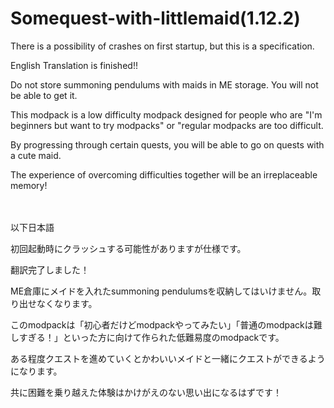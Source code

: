 # Somequest-with-littlemaid(1.12.2)
There is a possibility of crashes on first startup, but this is a specification.

English Translation is finished!!

Do not store summoning pendulums with maids in ME storage. You will not be able to get it. <br>

 

This modpack is a low difficulty modpack designed for people who are "I'm beginners but want to try modpacks" or "regular modpacks are too difficult.<br>

By progressing through certain quests, you will be able to go on quests with a cute maid.<br>

 

The experience of overcoming difficulties together will be an irreplaceable memory!<br>

 

<br>
<br>
以下日本語<br>

初回起動時にクラッシュする可能性がありますが仕様です。<br>

翻訳完了しました！<br>

ME倉庫にメイドを入れたsummoning pendulumsを収納してはいけません。取り出せなくなります。<br>

 

このmodpackは「初心者だけどmodpackやってみたい」「普通のmodpackは難しすぎる！」といった方に向けて作られた低難易度のmodpackです。<br>

ある程度クエストを進めていくとかわいいメイドと一緒にクエストができるようになります。<br>

 

共に困難を乗り越えた体験はかけがえのない思い出になるはずです！
